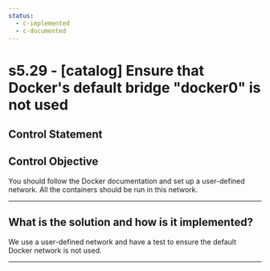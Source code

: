 ```yaml
---
status:
  - c-implemented
  - c-documented
---
```


# s5.29 - \[catalog\] Ensure that Docker's default bridge "docker0" is not used

## Control Statement

## Control Objective

You should follow the Docker documentation and set up a user-defined network. All the containers should be run in this network.

______________________________________________________________________

## What is the solution and how is it implemented?

We use a user-defined network and have a test to ensure the default Docker network is not used.

______________________________________________________________________
